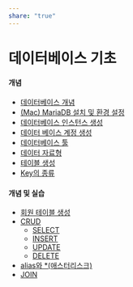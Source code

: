 ```yaml
---
share: "true"
---
```

# 데이터베이스 기초

#### 개념

- [데이터베이스 개념](./Database/%EB%8D%B0%EC%9D%B4%ED%84%B0%EB%B2%A0%EC%9D%B4%EC%8A%A4%20%EA%B0%9C%EB%85%90.md)
- [(Mac) MariaDB 설치 및 환경 설정](./Database/(Mac)%20MariaDB%20%EC%84%A4%EC%B9%98%20%EB%B0%8F%20%ED%99%98%EA%B2%BD%20%EC%84%A4%EC%A0%95.md)
- [데이터베이스 인스턴스 생성](./Database/%EB%8D%B0%EC%9D%B4%ED%84%B0%EB%B2%A0%EC%9D%B4%EC%8A%A4%20%EC%9D%B8%EC%8A%A4%ED%84%B4%EC%8A%A4%20%EC%83%9D%EC%84%B1.md)
- [데이터 베이스 계정 생성](./Database/%EB%8D%B0%EC%9D%B4%ED%84%B0%20%EB%B2%A0%EC%9D%B4%EC%8A%A4%20%EA%B3%84%EC%A0%95%20%EC%83%9D%EC%84%B1.md)
- [데이터베이스 툴](./Database/%EB%8D%B0%EC%9D%B4%ED%84%B0%EB%B2%A0%EC%9D%B4%EC%8A%A4%20%ED%88%B4.md)
- [데이터 자료형](./Database/%EB%8D%B0%EC%9D%B4%ED%84%B0%20%EC%9E%90%EB%A3%8C%ED%98%95.md)
- [테이블 생성](./Database/%ED%85%8C%EC%9D%B4%EB%B8%94%20%EC%83%9D%EC%84%B1.md)
- [Key의 종류](./Database/Key%EC%9D%98%20%EC%A2%85%EB%A5%98.md)

#### 개념 및 실습

- [회원 테이블 생성](./Database/%ED%9A%8C%EC%9B%90%20%ED%85%8C%EC%9D%B4%EB%B8%94%20%EC%83%9D%EC%84%B1.md)
- [CRUD](./Database/CRUD.md)
	- [SELECT](./SELECT.md)
	- [INSERT](./Database/INSERT.md)
	- [UPDATE](./UPDATE.md)
	- [DELETE](./DELETE.md)
- [alias와 *(애스터리스크)](./Database/alias%EC%99%80%20*(%EC%95%A0%EC%8A%A4%ED%84%B0%EB%A6%AC%EC%8A%A4%ED%81%AC).md)
- [JOIN](./Database/JOIN.md)

